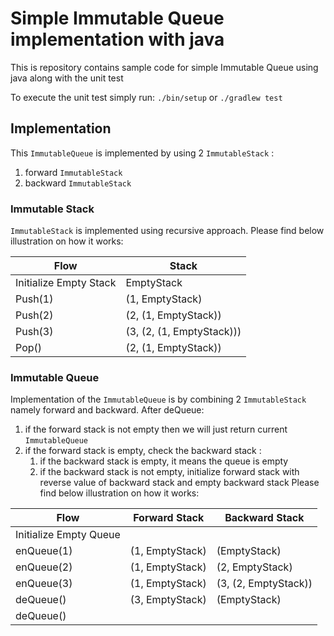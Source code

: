 # Simple Immutable Queue implementation with java

This is repository contains sample code for simple Immutable Queue using java along with the unit test

To execute the unit test simply run: `./bin/setup` or `./gradlew test`

## Implementation

This `ImmutableQueue` is implemented by using 2 `ImmutableStack` : 
1. forward `ImmutableStack`
2. backward `ImmutableStack`

### Immutable Stack
`ImmutableStack` is implemented using recursive approach. Please find below illustration on how it works:

| Flow                       | Stack                     |
| -------------------------- | ------------------------- |
| Initialize Empty Stack     | EmptyStack                |
| Push(1)                    | (1, EmptyStack)           |
| Push(2)                    | (2, (1, EmptyStack))      |
| Push(3)                    | (3, (2, (1, EmptyStack))) |
| Pop()                      | (2, (1, EmptyStack))      |

### Immutable Queue
Implementation of the `ImmutableQueue` is by combining 2 `ImmutableStack` namely forward and backward. 
After deQueue:
1. if the forward stack is not empty then we will just return current `ImmutableQueue`
2. if the forward stack is empty, check the backward stack :
    1. if the backward stack is empty, it means the queue is empty
    2. if the backward stack is not empty, initialize forward stack with reverse value of backward stack and empty backward stack
Please find below illustration on how it works:


| Flow                       | Forward Stack             | Backward Stack           | 
| -------------------------- | ------------------------- |--------------------------|
| Initialize Empty Queue     |                           |                          |
| enQueue(1)                 | (1, EmptyStack)           | (EmptyStack)             |
| enQueue(2)                 | (1, EmptyStack)           | (2, EmptyStack)          |
| enQueue(3)                 | (1, EmptyStack)           | (3, (2, EmptyStack))     |
| deQueue()                  | (3, EmptyStack)           | (EmptyStack)             |
| deQueue()                  |                           |                          |

